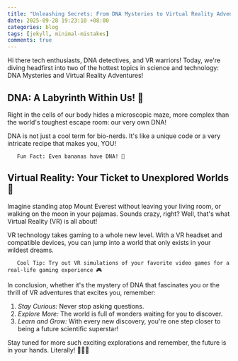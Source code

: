 ```yaml
---
title: "Unleashing Secrets: From DNA Mysteries to Virtual Reality Adventures!"
date: 2025-09-28 19:23:10 +08:00
categories: blog
tags: [jekyll, minimal-mistakes]
comments: true
---
```


Hi there tech enthusiasts, DNA detectives, and VR warriors! Today, we're diving headfirst into two of the hottest topics in science and technology: DNA Mysteries and Virtual Reality Adventures!

## DNA: A Labyrinth Within Us! 🧬

Right in the cells of our body hides a microscopic maze, more complex than the world's toughest escape room: our very own DNA! 

DNA is not just a cool term for bio-nerds. It's like a unique code or a very intricate recipe that makes you, YOU! 

```   
   Fun Fact: Even bananas have DNA! 🍌
```   

## Virtual Reality: Your Ticket to Unexplored Worlds 🚀

Imagine standing atop Mount Everest without leaving your living room, or walking on the moon in your pajamas. Sounds crazy, right? Well, that's what Virtual Reality (VR) is all about!

VR technology takes gaming to a whole new level. With a VR headset and compatible devices, you can jump into a world that only exists in your wildest dreams. 

```
   Cool Tip: Try out VR simulations of your favorite video games for a real-life gaming experience 🎮
```   
In conclusion, whether it's the mystery of DNA that fascinates you or the thrill of VR adventures that excites you, remember:

1. *Stay Curious:* Never stop asking questions.
2. *Explore More:* The world is full of wonders waiting for you to discover.
3. *Learn and Grow:* With every new discovery, you're one step closer to being a future scientific superstar!

Stay tuned for more such exciting explorations and remember, the future is in your hands. Literally! 🚀🔬🧬
